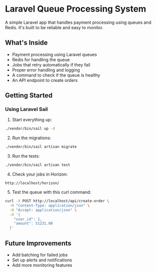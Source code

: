 # Laravel Queue Processing System

A simple Laravel app that handles payment processing using queues and Redis. It's built to be reliable and easy to monitor.

## What's Inside

- Payment processing using Laravel queues
- Redis for handling the queue
- Jobs that retry automatically if they fail
- Proper error handling and logging
- A command to check if the queue is healthy
- An API endpoint to create orders

## Getting Started

### Using Laravel Sail

1. Start everything up:
```bash
./vendor/bin/sail up -d
```

2. Run the migrations:
```bash
./vendor/bin/sail artisan migrate
```

3. Run the tests:
```bash
./vendor/bin/sail artisan test
```

4. Check your jobs in Horizon:
```
http://localhost/horizon/
```

5. Test the queue with this curl command:
```bash
curl -X POST http://localhost/api/create-order \
  -H "Content-Type: application/json" \
  -H "Accept: application/json" \
  -d '{
    "user_id": 1,
    "amount": 51231.00
  }'
```

## Future Improvements

- Add batching for failed jobs
- Set up alerts and notifications
- Add more monitoring features

